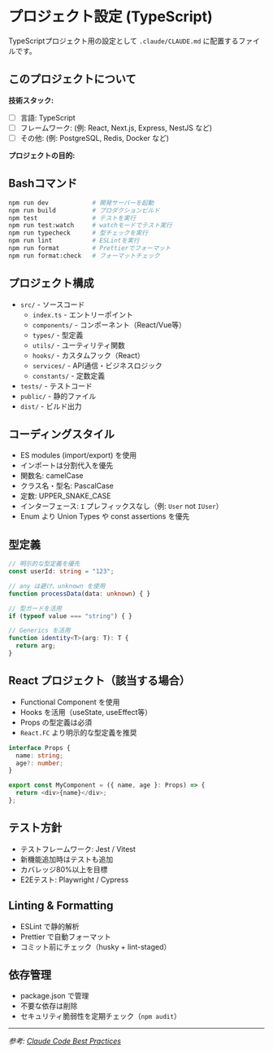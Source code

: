 # プロジェクト設定 (TypeScript)

TypeScriptプロジェクト用の設定として `.claude/CLAUDE.md` に配置するファイルです。

## このプロジェクトについて

<!-- ⚠️ 【要記入】このセクションをプロジェクトに合わせて編集してください -->

**技術スタック:**
- [ ] 言語: TypeScript
- [ ] フレームワーク: (例: React, Next.js, Express, NestJS など)
- [ ] その他: (例: PostgreSQL, Redis, Docker など)

**プロジェクトの目的:**
<!-- プロジェクトの概要を簡潔に記述 -->

## Bashコマンド

<!-- ⚠️ 【要記入】プロジェクトで実際に使うコマンドに修正してください -->

```bash
npm run dev            # 開発サーバーを起動
npm run build          # プロダクションビルド
npm test               # テストを実行
npm run test:watch     # watchモードでテスト実行
npm run typecheck      # 型チェックを実行
npm run lint           # ESLintを実行
npm run format         # Prettierでフォーマット
npm run format:check   # フォーマットチェック
```

## プロジェクト構成

<!-- ⚠️ 【要記入】プロジェクトの実際のディレクトリ構造を記入してください -->

- `src/` - ソースコード
  - `index.ts` - エントリーポイント
  - `components/` - コンポーネント（React/Vue等）
  - `types/` - 型定義
  - `utils/` - ユーティリティ関数
  - `hooks/` - カスタムフック（React）
  - `services/` - API通信・ビジネスロジック
  - `constants/` - 定数定義
- `tests/` - テストコード
- `public/` - 静的ファイル
- `dist/` - ビルド出力

## コーディングスタイル

- ES modules (import/export) を使用
- インポートは分割代入を優先
- 関数名: camelCase
- クラス名・型名: PascalCase
- 定数: UPPER_SNAKE_CASE
- インターフェース: `I` プレフィックスなし（例: `User` not `IUser`）
- Enum より Union Types や const assertions を優先

## 型定義

```typescript
// 明示的な型定義を優先
const userId: string = "123";

// any は避け、unknown を使用
function processData(data: unknown) { }

// 型ガードを活用
if (typeof value === "string") { }

// Generics を活用
function identity<T>(arg: T): T {
  return arg;
}
```

## React プロジェクト（該当する場合）

- Functional Component を使用
- Hooks を活用（useState, useEffect等）
- Props の型定義は必須
- `React.FC` より明示的な型定義を推奨

```typescript
interface Props {
  name: string;
  age?: number;
}

export const MyComponent = ({ name, age }: Props) => {
  return <div>{name}</div>;
};
```

## テスト方針

- テストフレームワーク: Jest / Vitest
- 新機能追加時はテストも追加
- カバレッジ80%以上を目標
- E2Eテスト: Playwright / Cypress

## Linting & Formatting

- ESLint で静的解析
- Prettier で自動フォーマット
- コミット前にチェック（husky + lint-staged）

## 依存管理

- package.json で管理
- 不要な依存は削除
- セキュリティ脆弱性を定期チェック（`npm audit`）

---

*参考: [Claude Code Best Practices](https://www.anthropic.com/engineering/claude-code-best-practices)*
